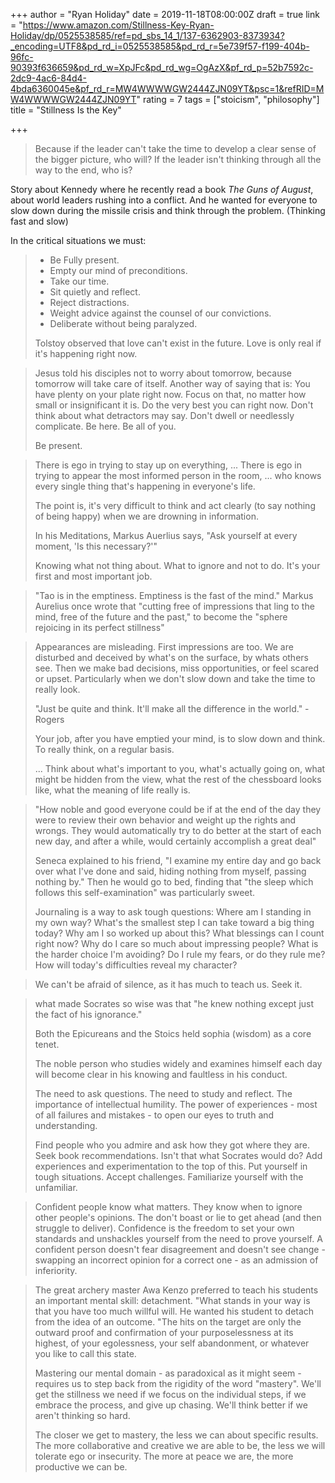 +++
author = "Ryan Holiday"
date = 2019-11-18T08:00:00Z
draft = true
link = "https://www.amazon.com/Stillness-Key-Ryan-Holiday/dp/0525538585/ref=pd_sbs_14_1/137-6362903-8373934?_encoding=UTF8&pd_rd_i=0525538585&pd_rd_r=5e739f57-f199-404b-96fc-90393f636659&pd_rd_w=XpJFc&pd_rd_wg=OgAzX&pf_rd_p=52b7592c-2dc9-4ac6-84d4-4bda6360045e&pf_rd_r=MW4WWWWGW2444ZJN09YT&psc=1&refRID=MW4WWWWGW2444ZJN09YT"
rating = 7
tags = ["stoicism", "philosophy"]
title = "Stillness Is the Key"

+++
> Because if the leader can't take the time to develop a clear sense of the bigger picture, who will? If the leader isn't thinking through all the way to the end, who is?

Story about Kennedy where he recently read a book _The Guns of August_, about world leaders rushing into a conflict. And he wanted for everyone to slow down during the missile crisis and think through the problem. (Thinking fast and slow)

In the critical situations we must:

> * Be Fully present.
> * Empty our mind of preconditions.
> * Take our time.
> * Sit quietly and reflect.
> * Reject distractions.
> * Weight advice against the counsel of our convictions.
> * Deliberate without being paralyzed.
>
> Tolstoy observed that love can't exist in the future. Love is only real if it's happening right now.

> Jesus told his disciples not to worry about tomorrow, because tomorrow will take care of itself. Another way of saying that is: You have plenty on your plate right now. Focus on that, no matter how small or insignificant it is. Do the very best you can right now. Don't think about what detractors may say. Don't dwell or needlessly complicate. Be here. Be all of you.
>
> Be present.

> There is ego in trying to stay up on everything, ... There is ego in trying to appear the most informed person in the room, ... who knows every single thing that's happening in everyone's life.
>
> The point is, it's very difficult to think and act clearly (to say nothing of being happy) when we are drowning in information.
>
> In his Meditations, Markus Auerlius says, "Ask yourself at every moment, 'Is this necessary?'"
>
> Knowing what not thing about. What to ignore and not to do. It's your first and most important job.

> "Tao is in the emptiness. Emptiness is the fast of the mind." Markus Aurelius once wrote that "cutting free of impressions that ling to the mind, free of the future and the past," to become the "sphere rejoicing in its perfect stillness"

> Appearances are misleading. First impressions are too. We are disturbed and deceived by what's on the surface, by whats others see. Then we make bad decisions, miss opportunities, or feel scared or upset. Particularly when we don't slow down and take the time to really look. 
>
> "Just be quite and think. It'll make all the difference in the world." - Rogers
>
> Your job, after you have emptied your mind, is to slow down and think. To really think, on a regular basis.
>
> ... Think about what's important to you, what's actually going on, what might be hidden from the view, what the rest of the chessboard looks like, what the meaning of life really is. 

> "How noble and good everyone could be if at the end of the day they were to review their own behavior and weight up the rights and wrongs. They would automatically try to do better at the start of each new day, and after a while, would certainly accomplish a great deal"
>
> Seneca explained to his friend, "I examine my entire day and go back over what I've done and said, hiding nothing from myself, passing nothing by." Then he would go to bed, finding that "the sleep which follows this self-examination" was particularly sweet.
>
> Journaling is a way to ask tough questions: Where am I standing in my own way? What's the smallest step I can take toward a big thing today? Why am I so worked up about this? What blessings can I count right now? Why do I care so much about impressing people? What is the harder choice I'm avoiding? Do I rule my fears, or do they rule me? How will today's difficulties reveal my character?

> We can't be afraid of silence, as it has much to teach us. Seek it. 

> what made Socrates so wise was that "he knew nothing except just the fact of his ignorance." 
>
> Both the Epicureans and the Stoics held sophia (wisdom) as a core tenet. 
>
> The noble person who studies widely and examines himself each day will become clear in his knowing and faultless in his conduct. 
>
> The need to ask questions. The need to study and reflect. The importance of intellectual humility. The power of experiences - most of all failures and mistakes - to open our eyes to truth and understanding.
>
> Find people who you admire and ask how they got where they are. Seek book recommendations. Isn't that what Socrates would do? Add experiences and experimentation to the top of this. Put yourself in tough situations. Accept challenges. Familiarize yourself with the unfamiliar. 

> Confident people know what matters. They know when to ignore other people's opinions. The don't boast or lie to get ahead (and then struggle to deliver). Confidence is the freedom to set your own standards and unshackles yourself from the need to prove yourself. A confident person doesn't fear disagreement and doesn't see change - swapping an incorrect opinion for a correct one - as an admission of inferiority. 

> The great archery master Awa Kenzo preferred to teach his students an important mental skill: detachment. "What stands in your way is that you have too much willful will. He wanted his student to detach from the idea of an outcome. "The hits on the target are only the outward proof and confirmation of your purposelessness at its highest, of your egolessness, your self abandonment, or whatever you like to call this state.
>
> Mastering our mental domain - as paradoxical as it might seem - requires us to step back from the rigidity of the word "mastery". We'll get the stillness we need if we focus on the individual steps, if we embrace the process, and give up chasing. We'll think better if we aren't thinking so hard. 
>
> The closer we get to mastery, the less we can about specific results. The more collaborative and creative we are able to be, the less we will tolerate ego or insecurity. The more at peace we are, the more productive we can be. 